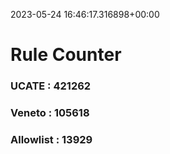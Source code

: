 2023-05-24 16:46:17.316898+00:00
# Rule Counter 
 ### UCATE : 421262

 ### Veneto : 105618

 ### Allowlist : 13929